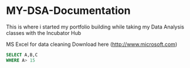 # MY-DSA-Documentation
This is where i started my portfolio building while taking my Data Analysis classes  with the Incubator Hub


MS Excel for data cleaning Download here (http://www.microsoft.com)

```SQL
SELECT A,B,C
WHERE A> 15 
